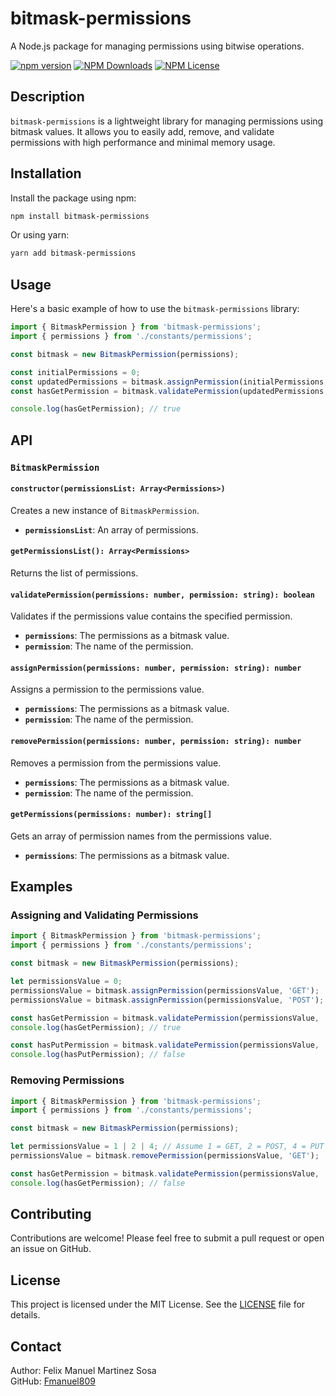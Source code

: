 
# bitmask-permissions

A Node.js package for managing permissions using bitwise operations.

[![npm version](https://badge.fury.io/js/bitmask-permissions.svg)](https://badge.fury.io/js/bitmask-permissions)
[![NPM Downloads](https://img.shields.io/npm/dm/bitmask-permissions)](https://www.npmjs.com/package/bitmask-permissions)
[![NPM License](https://img.shields.io/npm/l/bitmask-permissions)](LICENSE.md)



## Description

`bitmask-permissions` is a lightweight library for managing permissions using bitmask values. It allows you to easily add, remove, and validate permissions with high performance and minimal memory usage.

## Installation

Install the package using npm:

```bash
npm install bitmask-permissions
```

Or using yarn:

```bash
yarn add bitmask-permissions
```

## Usage

Here's a basic example of how to use the `bitmask-permissions` library:

```typescript
import { BitmaskPermission } from 'bitmask-permissions';
import { permissions } from './constants/permissions';

const bitmask = new BitmaskPermission(permissions);

const initialPermissions = 0;
const updatedPermissions = bitmask.assignPermission(initialPermissions, 'GET');
const hasGetPermission = bitmask.validatePermission(updatedPermissions, 'GET');

console.log(hasGetPermission); // true
```

## API

### `BitmaskPermission`

#### `constructor(permissionsList: Array<Permissions>)`

Creates a new instance of `BitmaskPermission`.

- **`permissionsList`**: An array of permissions.

#### `getPermissionsList(): Array<Permissions>`

Returns the list of permissions.

#### `validatePermission(permissions: number, permission: string): boolean`

Validates if the permissions value contains the specified permission.

- **`permissions`**: The permissions as a bitmask value.
- **`permission`**: The name of the permission.

#### `assignPermission(permissions: number, permission: string): number`

Assigns a permission to the permissions value.

- **`permissions`**: The permissions as a bitmask value.
- **`permission`**: The name of the permission.

#### `removePermission(permissions: number, permission: string): number`

Removes a permission from the permissions value.

- **`permissions`**: The permissions as a bitmask value.
- **`permission`**: The name of the permission.

#### `getPermissions(permissions: number): string[]`

Gets an array of permission names from the permissions value.

- **`permissions`**: The permissions as a bitmask value.

## Examples

### Assigning and Validating Permissions

```typescript
import { BitmaskPermission } from 'bitmask-permissions';
import { permissions } from './constants/permissions';

const bitmask = new BitmaskPermission(permissions);

let permissionsValue = 0;
permissionsValue = bitmask.assignPermission(permissionsValue, 'GET');
permissionsValue = bitmask.assignPermission(permissionsValue, 'POST');

const hasGetPermission = bitmask.validatePermission(permissionsValue, 'GET');
console.log(hasGetPermission); // true

const hasPutPermission = bitmask.validatePermission(permissionsValue, 'PUT');
console.log(hasPutPermission); // false
```

### Removing Permissions

```typescript
import { BitmaskPermission } from 'bitmask-permissions';
import { permissions } from './constants/permissions';

const bitmask = new BitmaskPermission(permissions);

let permissionsValue = 1 | 2 | 4; // Assume 1 = GET, 2 = POST, 4 = PUT
permissionsValue = bitmask.removePermission(permissionsValue, 'GET');

const hasGetPermission = bitmask.validatePermission(permissionsValue, 'GET');
console.log(hasGetPermission); // false
```

## Contributing

Contributions are welcome! Please feel free to submit a pull request or open an issue on GitHub.

## License

This project is licensed under the MIT License. See the [LICENSE](LICENSE.md) file for details.

## Contact

Author: Felix Manuel Martinez Sosa  
GitHub: [Fmanuel809](https://github.com/Fmanuel809)
